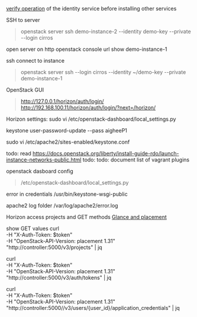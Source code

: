 [verify operation](https://docs.openstack.org/keystone/pike/install/keystone-verify-obs.html) of the identity service before installing other services





SSH to server
> openstack server ssh demo-instance-2 --identity demo-key --private --login cirros

open server on http
openstack console url show demo-instance-1

ssh connect to instance
> openstack server ssh  --login cirros --identity ~/demo-key --private demo-instance-1

 OpenStack GUI
 > http://127.0.0.1/horizon/auth/login/  
 > http://192.168.100.11/horizon/auth/login/?next=/horizon/  

Horizon settings:
 sudo vi /etc/openstack-dashboard/local_settings.py

 keystone user-password-update --pass aigheeP1 

sudo vi  /etc/apache2/sites-enabled/keystone.conf 

todo: read https://docs.openstack.org/liberty/install-guide-rdo/launch-instance-networks-public.html
todo: 
todo: document list of vagrant plugins


openstack dasboard config
> /etc/openstack-dashboard/local_settings.py

error in credentials
/usr/bin/keystone-wsgi-public

apache2 log folder
/var/log/apache2/error.log


Horizon access projects and GET methods [Glance and placement](https://leftasexercise.com/2020/02/10/)

show GET values
curl \
    -H "X-Auth-Token: $token" \
    -H "OpenStack-API-Version: placement 1.31" \
    "http://controller:5000/v3/projects" | jq

curl \
    -H "X-Auth-Token: $token" \
    -H "OpenStack-API-Version: placement 1.31" \
    "http://controller:5000/v3/auth/tokens" | jq

curl \
    -H "X-Auth-Token: $token" \
    -H "OpenStack-API-Version: placement 1.31" \
    "http://controller:5000//v3/users/{user_id}/application_credentials" | jq
